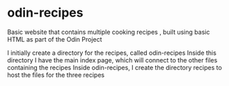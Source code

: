 # odin-recipes
Basic website that contains multiple cooking recipes , built using basic HTML as part of the Odin Project

I initially create a directory for the recipes, called odin-recipes
Inside this directory I have the main index page, which will connect to the other files containing the recipes
Inside odin-recipes, I create the directory recipes to host the files for the three recipes